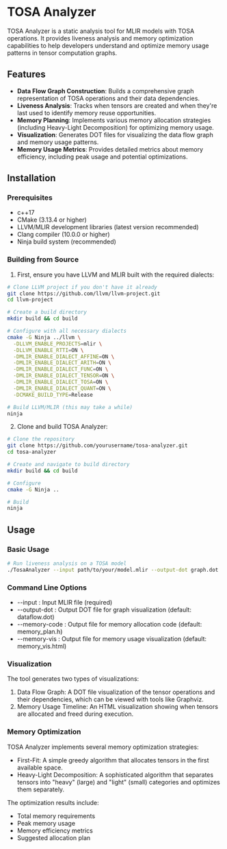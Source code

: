 # TOSA Analyzer

TOSA Analyzer is a static analysis tool for MLIR models with TOSA operations. It provides liveness analysis and memory optimization capabilities to help developers understand and optimize memory usage patterns in tensor computation graphs.

## Features

- **Data Flow Graph Construction**: Builds a comprehensive graph representation of TOSA operations and their data dependencies.
- **Liveness Analysis**: Tracks when tensors are created and when they're last used to identify memory reuse opportunities.
- **Memory Planning**: Implements various memory allocation strategies (including Heavy-Light Decomposition) for optimizing memory usage.
- **Visualization**: Generates DOT files for visualizing the data flow graph and memory usage patterns.
- **Memory Usage Metrics**: Provides detailed metrics about memory efficiency, including peak usage and potential optimizations.

## Installation

### Prerequisites

- c++17
- CMake (3.13.4 or higher)
- LLVM/MLIR development libraries (latest version recommended)
- Clang compiler (10.0.0 or higher)
- Ninja build system (recommended)

### Building from Source

1. First, ensure you have LLVM and MLIR built with the required dialects:

```bash
# Clone LLVM project if you don't have it already
git clone https://github.com/llvm/llvm-project.git
cd llvm-project

# Create a build directory
mkdir build && cd build

# Configure with all necessary dialects
cmake -G Ninja ../llvm \
  -DLLVM_ENABLE_PROJECTS=mlir \
  -DLLVM_ENABLE_RTTI=ON \
  -DMLIR_ENABLE_DIALECT_AFFINE=ON \
  -DMLIR_ENABLE_DIALECT_ARITH=ON \
  -DMLIR_ENABLE_DIALECT_FUNC=ON \
  -DMLIR_ENABLE_DIALECT_TENSOR=ON \
  -DMLIR_ENABLE_DIALECT_TOSA=ON \
  -DMLIR_ENABLE_DIALECT_QUANT=ON \
  -DCMAKE_BUILD_TYPE=Release

# Build LLVM/MLIR (this may take a while)
ninja
```

2. Clone and build TOSA Analyzer:


```bash
# Clone the repository
git clone https://github.com/yourusername/tosa-analyzer.git
cd tosa-analyzer

# Create and navigate to build directory
mkdir build && cd build

# Configure 
cmake -G Ninja ..

# Build
ninja
```

## Usage

### Basic Usage

```bash
# Run liveness analysis on a TOSA model
./TosaAnalyzer --input path/to/your/model.mlir --output-dot graph.dot
```

### Command Line Options

- --input <file>: Input MLIR file (required)
- --output-dot <file>: Output DOT file for graph visualization (default: dataflow.dot)
- --memory-code <file>: Output file for memory allocation code (default: memory_plan.h)
- --memory-vis <file>: Output file for memory usage visualization (default: memory_vis.html)

### Visualization 

The tool generates two types of visualizations:

1. Data Flow Graph: A DOT file visualization of the tensor operations and their dependencies, which can be viewed with tools like Graphviz.
2. Memory Usage Timeline: An HTML visualization showing when tensors are allocated and freed during execution.

### Memory Optimization

TOSA Analyzer implements several memory optimization strategies:

- First-Fit: A simple greedy algorithm that allocates tensors in the first available space.
- Heavy-Light Decomposition: A sophisticated algorithm that separates tensors into "heavy" (large) and "light" (small) categories and optimizes them separately.

The optimization results include:

- Total memory requirements
- Peak memory usage
- Memory efficiency metrics
- Suggested allocation plan